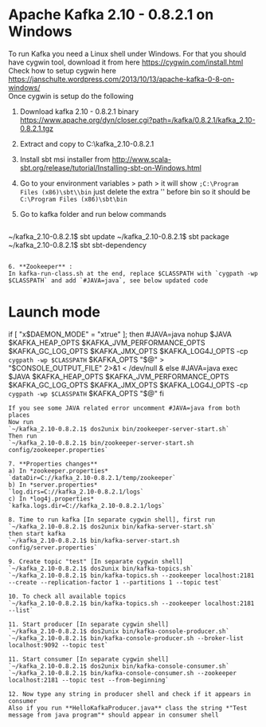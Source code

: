 Apache Kafka 2.10 - 0.8.2.1 on Windows
======================================

To run Kafka you need a Linux shell under Windows. For that you should have cygwin tool, download it from here <https://cygwin.com/install.html>  
Check how to setup cygwin here <https://janschulte.wordpress.com/2013/10/13/apache-kafka-0-8-on-windows/>  
Once cygwin is setup do the following

1. Download kafka 2.10 - 0.8.2.1 binary 
https://www.apache.org/dyn/closer.cgi?path=/kafka/0.8.2.1/kafka_2.10-0.8.2.1.tgz

2. Extract and copy to C:\kafka_2.10-0.8.2.1

3. Install sbt msi installer from http://www.scala-sbt.org/release/tutorial/Installing-sbt-on-Windows.html

4. Go to your environment variables > path > 
it will show `;C:\Program Files (x86)\sbt\\bin`
just delete the extra '\' before bin so it should be 
`C:\Program Files (x86)\sbt\bin`

5. Go to kafka folder and run below commands
   ```
~/kafka_2.10-0.8.2.1$ sbt update
~/kafka_2.10-0.8.2.1$ sbt package
~/kafka_2.10-0.8.2.1$ sbt sbt-dependency
   ```

6. **Zookeeper** :
In kafka-run-class.sh at the end, replace $CLASSPATH with `cygpath -wp $CLASSPATH` and add `#JAVA=java`, see below updated code

   ```
# Launch mode
if [ "x$DAEMON_MODE" = "xtrue" ]; then
  #JAVA=java
  nohup $JAVA $KAFKA_HEAP_OPTS $KAFKA_JVM_PERFORMANCE_OPTS $KAFKA_GC_LOG_OPTS $KAFKA_JMX_OPTS $KAFKA_LOG4J_OPTS -cp `cygpath -wp $CLASSPATH` $KAFKA_OPTS "$@" > "$CONSOLE_OUTPUT_FILE" 2>&1 < /dev/null &
else
  #JAVA=java
  exec $JAVA $KAFKA_HEAP_OPTS $KAFKA_JVM_PERFORMANCE_OPTS $KAFKA_GC_LOG_OPTS $KAFKA_JMX_OPTS $KAFKA_LOG4J_OPTS -cp `cygpath -wp $CLASSPATH` $KAFKA_OPTS "$@"
fi
   ```
If you see some JAVA related error uncomment #JAVA=java from both places  
Now run
`~/kafka_2.10-0.8.2.1$ dos2unix bin/zookeeper-server-start.sh`  
Then run
`~/kafka_2.10-0.8.2.1$ bin/zookeeper-server-start.sh config/zookeeper.properties`

7. **Properties changes**  
a) In *zookeeper.properties*  
`dataDir=C://kafka_2.10-0.8.2.1/temp/zookeeper`  
b) In *server.properties*   
`log.dirs=C://kafka_2.10-0.8.2.1/logs`  
c) In *log4j.properties*  
`kafka.logs.dir=C://kafka_2.10-0.8.2.1/logs`  

8. Time to run kafka [In separate cygwin shell], first run  
`~/kafka_2.10-0.8.2.1$ dos2unix bin/kafka-server-start.sh`  
then start kafka  
`~/kafka_2.10-0.8.2.1$ bin/kafka-server-start.sh config/server.properties`

9. Create topic "test" [In separate cygwin shell]
`~/kafka_2.10-0.8.2.1$ dos2unix bin/kafka-topics.sh`  
`~/kafka_2.10-0.8.2.1$ bin/kafka-topics.sh --zookeeper localhost:2181 --create --replication-factor 1 --partitions 1 --topic test`

10. To check all available topics  
`~/kafka_2.10-0.8.2.1$ bin/kafka-topics.sh --zookeeper localhost:2181 --list`

11. Start producer [In separate cygwin shell] 
`~/kafka_2.10-0.8.2.1$ dos2unix bin/kafka-console-producer.sh`  
`~/kafka_2.10-0.8.2.1$ bin/kafka-console-producer.sh --broker-list localhost:9092 --topic test`

11. Start consumer [In separate cygwin shell] 
`~/kafka_2.10-0.8.2.1$ dos2unix bin/kafka-console-consumer.sh`  
`~/kafka_2.10-0.8.2.1$ bin/kafka-console-consumer.sh --zookeeper localhost:2181 --topic test --from-beginning`

12. Now type any string in producer shell and check if it appears in consumer  
Also if you run **HelloKafkaProducer.java** class the string *"Test message from java program"* should appear in consumer shell

